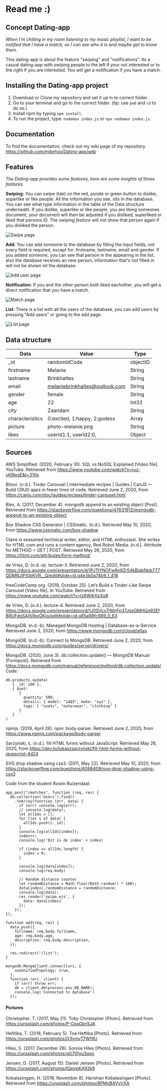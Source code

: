 # Read me :)

## Concept Dating-app
_When I'm chilling in my room listening to my music playlist, I want to be notified that I have a match, so I can see who it is and maybe get to know them._

This dating-app is about the feature "swiping" and "notifications". Its a casual dating-app with swiping people to the left if your not interested or to the right if you are interested. You will get a notification if you have a match.

## Installing the Dating-app project
1. Download or Clone my repository and set it up in te correct folder. 
2. Go to your terminal and go to the correct folder. (tip: use `pwd` and `cd` to do so.)
3. Install npm by typing `npm install`.
4. To run the project, type: `nodemon index.js` or `npx nodemon index.js`.

## Documentation
To find the documentation, check out my wiki page of my repository. 
https://github.com/mikehov/Dating-app/wiki

## Features
_The Dating-app provides some features, here are some insights of those features._

**Swiping**:
You can swipe (tab) on the red, purple or green button to dislike, superlike or like people. All the information you see, sits in the database. You can see what type information in the table of the Data structure underneath. If you dislike, superlike or like people, you are liking someones document, your document will then be adjusted if you disliked, superliked or liked that persons iD. The _swiping feature_ will not show that person again if you disliked the person. 

![Swipe page](https://raw.githubusercontent.com/wiki/mikehov/Dating-app/images/page-swipe.png "Swipe page")

**Add**:
You can add someone to the database by filling the input fields, not every field is required, except for: firstname, lastname, email and gender. If you added someone, you can see that person in the appearing in the list, also the database receives an new person, information that's not filled in will not be shown int the database.

![Add user page](https://raw.githubusercontent.com/wiki/mikehov/Dating-app/images/page-add.png "Add page")

**Notification**:
If you and the other person both liked eachother, you will get a direct notification that you have a match. 

![Match page](https://raw.githubusercontent.com/wiki/mikehov/Dating-app/images/page-match.png "Match page")

**List**:
There is a list with all the users of the database, you can add users by pressing "Add users" or going to the add page.

![List page](https://raw.githubusercontent.com/wiki/mikehov/Dating-app/images/page-list.png "List page")

## Data structure
| **Data**           | **Value**                      | **Type**         |
|--------------------|--------------------------------|------------------|
| _id                | randomIdCode                   | objectID         |
| firstname          | Melanie                        | String           |
| lastname           | Brinkhaltes                    | String           | 
| email              | melaniebrinkhaltes@outlook.com | String           | 
| gender             | female                         | String           | 
| age                | 22                             | Int32            | 
| city               | Zaandam                        | String           | 
| characteristics    | 0:excited, 1:happy, 2:godess   | Array            | 
| picture            | photo-melanie.png              | String           | 
| likes              | userid1:1, userid2:0,          | Object           | 


## Sources
AWS Simplified. (2020, February 10). SQL vs NoSQL Explained [Video file]. YouTube. Retrieved from https://www.youtube.com/watch?v=ruz-vK8IesE&t=310s

Bitovi. (n.d.). Tinder Carousel | intermediate recipes | Guides | CanJS — Build CRUD apps in fewer lines of code. Retrieved June 2, 2020, from https://canjs.com/doc/guides/recipes/tinder-carousel.html

Blex, A. (2017, December 4). mongodb append to an existing object [Post]. Retrieved from https://stackoverflow.com/questions/47631912/mongodb-append-to-an-existing-object

Box Shadow CSS Generator | CSSmatic. (n.d.). Retrieved May 10, 2020, from https://www.cssmatic.com/box-shadow 

Claire is seasoned technical writer, editor, and HTML enthusiast. She writes for HTML.com and runs a content agency, Red Robot Media. (n.d.). Attribute for METHOD = GET | POST. Retrieved May 26, 2020, from https://html.com/attributes/form-method/

de Vries, D. (n.d.-a). lecture-3. Retrieved June 2, 2020, from https://docs.google.com/presentation/d/1PJTtYNOFw8n9Zr54kBiabNpb777QDMNJIFt0bKVR__Q/edit#slide=id.g4e3b0a74b9_1_416

freeCodeCamp.org. (2018, October 25). Let’s Build a Tinder-Like Swipe Carousel [Video file]. In YouTube. Retrieved from https://www.youtube.com/watch?v=Iz6W4HizXq8

de Vries, D. (n.d.). lecture-4. Retrieved June 2, 2020, from https://docs.google.com/presentation/d/1J0SVcx7rMnFp37JqsQMHQq92EfBRUFdgSAj5i9wQKjg/edit#slide=id.g85a98fc989_0_63

MongoDB. (n.d.-b). Managed MongoDB Hosting | Database-as-a-Service. Retrieved June 2, 2020, from https://www.mongodb.com/cloud/atlas

MongoDB. (n.d.-b). Connect to MongoDB. Retrieved June 2, 2020, from https://docs.mongodb.com/guides/server/drivers/

MongoDB. (2020, June 3). db.collection.update() — MongoDB Manual [Formpost]. Retrieved from https://docs.mongodb.com/manual/reference/method/db.collection.update/ Code:
```
db.products.update(
   { _id: 100 },
   { $set:
      {
        quantity: 500,
        details: { model: "14Q3", make: "xyz" },
        tags: [ "coats", "outerwear", "clothing" ]
      }
   }
)
```

npmjs. (2019, April 26). npm: body-parser. Retrieved June 2, 2020, from https://www.npmjs.com/package/body-parser

Sarzyński, Ł. (n.d.). fill HTML forms without JavaScript. Retrieved May 26, 2020, from https://dev.to/lukaszsarzynski/fill-html-forms-without-javascript-4d24

SVG drop shadow using css3. (2011, May 22). Retrieved May 10, 2020, from https://stackoverflow.com/questions/6088409/svg-drop-shadow-using-css3

Code from the student Rowin Ruizendaal:
```
app.post("/matches", function (req, res) {
  db.collection('Users').find() 
    .toArray(function (err, data) {
      if (err) console.log(err);
      // console.log(data);
      let allIds = [];
      for (let i of data) {
        allIds.push(i._id);
      }
      console.log(allIds[index]);
      index++;
      console.log('Dit is de index' + index)

      if (index == allIds.length) {
        index = 0;
      }

      console.log(data[index]);
      console.log(req.body)

      // Random distance counter
      let randomDistance = Math.floor(Math.random() * 100);
      data[index].randomDistance = randomDistance;
      console.log(data);
      res.render('swipe.ejs', {
        data: data[index]
      }); 
    });
});

function add(req, res) {
  data.push({
    fullname: req.body.fullname,
    age: req.body.age,
    description: req.body.description,
  });

  res.redirect('/list');
}

mongodb.MongoClient.connect(uri, {
    useUnifiedTopology: true,
  },
  function (err, client) {
    if (err) throw err;
    db = client.db(process.env.DB_NAME);
    console.log('Connected to database')
  });
```

#### Pictures
Christopher, T. (2017, May 21). Toby Christopher [Photo]. Retrieved from https://unsplash.com/photos/P-CeaGknSJA

Hefitiba, T. (2018, February 5). Toa Heftiba [Photo]. Retrieved from https://unsplash.com/photos/O3ymvT7Wf9U

Hiles, S. (2017, December 26). Sonnie Hiles [Photo]. Retrieved from https://unsplash.com/photos/gG70fyu3qsg

Jensen, D. (2017, August 15). Daniel Jensen [Photo]. Retrieved from https://unsplash.com/photos/tQpypKA92k8

Kobalasingam, H. (2018, November 8). Harishan Kobalasingam [Photo]. Retrieved from https://unsplash.com/photos/8PMvB4VyVXA


